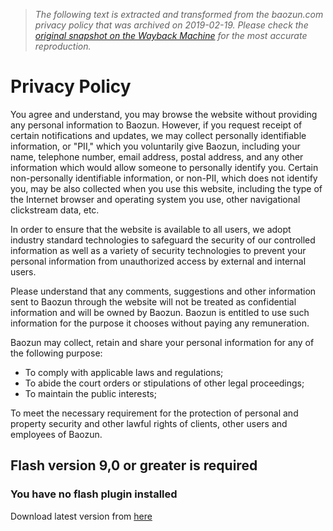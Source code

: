 > *The following text is extracted and transformed from the baozun.com privacy policy that was archived on 2019-02-19. Please check the [original snapshot on the Wayback Machine](https://web.archive.org/web/20190219105349id_/https%3A//www.baozun.com/PrivacyPolicy.html) for the most accurate reproduction.*

# Privacy Policy

You agree and understand, you may browse the website without providing any personal information to Baozun. However, if you request receipt of certain notifications and updates, we may collect personally identifiable information, or "PII," which you voluntarily give Baozun, including your name, telephone number, email address, postal address, and any other information which would allow someone to personally identify you. Certain non-personally identifiable information, or non-PII, which does not identify you, may be also collected when you use this website, including the type of the Internet browser and operating system you use, other navigational clickstream data, etc. 

In order to ensure that the website is available to all users, we adopt industry standard technologies to safeguard the security of our controlled information as well as a variety of security technologies to prevent your personal information from unauthorized access by external and internal users. 

Please understand that any comments, suggestions and other information sent to Baozun through the website will not be treated as confidential information and will be owned by Baozun. Baozun is entitled to use such information for the purpose it chooses without paying any remuneration.

Baozun may collect, retain and share your personal information for any of the following purpose: 

  * To comply with applicable laws and regulations;
  * To abide the court orders or stipulations of other legal proceedings;
  * To maintain the public interests;



To meet the necessary requirement for the protection of personal and property security and other lawful rights of clients, other users and employees of Baozun. 

## Flash version 9,0 or greater is required

### You have no flash plugin installed

Download latest version from [here](http://www.adobe.com/go/getflashplayer)

